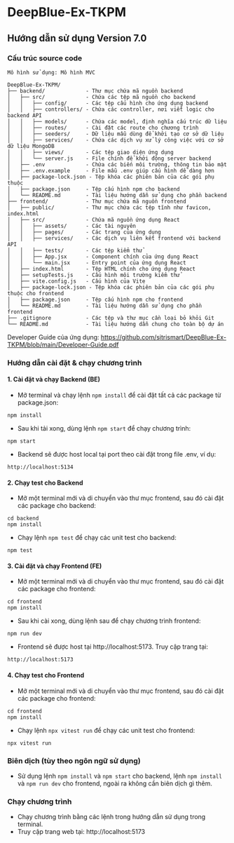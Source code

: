 # DeepBlue-Ex-TKPM
## Hướng dẫn sử dụng **Version 7.0**
### Cấu trúc source code
```
Mô hình sử dụng: Mô hình MVC

DeepBlue-Ex-TKPM/
├── backend/             - Thư mục chứa mã nguồn backend
│   ├── src/             - Chứa các tệp mã nguồn cho backend
│   │   ├── config/      - Các tệp cấu hình cho ứng dụng backend
│   │   ├── controllers/ - Chứa các controller, nơi viết logic cho backend API
│   │   ├── models/      - Chứa các model, định nghĩa cấu trúc dữ liệu
│   │   ├── routes/      - Cài đặt các route cho chương trình
│   │   ├── seeders/     - Dữ liệu mẫu dùng để khởi tạo cơ sở dữ liệu
│   │   ├── services/    - Chứa các dịch vụ xử lý công việc với cơ sở dữ liệu MongoDB
│   │   ├── views/       - Các tệp giao diện ứng dụng
│   │   └── server.js    - File chính để khởi động server backend
│   ├── .env             - Chứa các biến môi trường, thông tin bảo mật
│   ├── .env.example     - File mẫu .env giúp cấu hình dễ dàng hơn
│   ├── package-lock.json - Tệp khóa các phiên bản của các gói phụ thuộc
│   ├── package.json     - Tệp cấu hình npm cho backend
│   └── README.md        - Tài liệu hướng dẫn sử dụng cho phần backend
├── frontend/            - Thư mục chứa mã nguồn frontend
│   ├── public/          - Thư mục chứa các tệp tĩnh như favicon, index.html
│   ├── src/             - Chứa mã nguồn ứng dụng React
│   │   ├── assets/      - Các tài nguyên
│   │   ├── pages/       - Các trang của ứng dụng
│   │   ├── services/    - Các dịch vụ liên kết frontend với backend API
│   │   ├── tests/       - Các tệp kiểm thử
│   │   ├── App.jsx      - Component chính của ứng dụng React
│   │   └── main.jsx     - Entry point của ứng dụng React
│   ├── index.html       - Tệp HTML chính cho ứng dụng React
│   ├── setupTests.js    - Cấu hình môi trường kiểm thử
│   ├── vite.config.js   - Cấu hình của Vite
│   ├── package-lock.json - Tệp khóa các phiên bản của các gói phụ thuộc cho frontend
│   ├── package.json     - Tệp cấu hình npm cho frontend
│   └── README.md        - Tài liệu hướng dẫn sử dụng cho phần frontend
├── .gitignore           - Các tệp và thư mục cần loại bỏ khỏi Git
└── README.md            - Tài liệu hướng dẫn chung cho toàn bộ dự án
```

Developer Guide của ứng dụng: https://github.com/sitrismart/DeepBlue-Ex-TKPM/blob/main/Developer-Guide.pdf

### Hướng dẫn cài đặt & chạy chương trình
#### 1. Cài đặt và chạy Backend (BE)
- Mở terminal và chạy lệnh `npm install` để cài đặt tất cả các package từ package.json:
```
npm install
```
- Sau khi tải xong, dùng lệnh `npm start` để chạy chương trình:
```
npm start
```
- Backend sẽ được host local tại port theo cài đặt trong file .env, ví dụ:
```
http://localhost:5134
```
#### 2. Chạy test cho Backend
- Mở một terminal mới và di chuyển vào thư mục frontend, sau đó cài đặt các package cho backend:
```
cd backend
npm install
```
- Chạy lệnh `npm test` để chạy các unit test cho backend:
```
npm test
```

#### 3. Cài đặt và chạy Frontend (FE)
- Mở một terminal mới và di chuyển vào thư mục frontend, sau đó cài đặt các package cho frontend:
```
cd frontend
npm install
```
- Sau khi cài xong, dùng lệnh sau để chạy chương trình frontend:
```
npm run dev
```
- Frontend sẽ được host tại http://localhost:5173. Truy cập trang tại:
```
http://localhost:5173
```
#### 4. Chạy test cho Frontend
- Mở một terminal mới và di chuyển vào thư mục frontend, sau đó cài đặt các package cho frontend:
```
cd frontend
npm install
```
- Chạy lệnh `npx vitest run` để chạy các unit test cho frontend:
```
npx vitest run
```

### Biên dịch (tùy theo ngôn ngữ sử dụng)
- Sử dụng lệnh `npm install` và `npm start` cho backend, lệnh `npm install` và `npm run dev` cho frontend, ngoài ra không cần biên dịch gì thêm.

### Chạy chương trình
- Chạy chương trình bằng các lệnh trong hướng dẫn sử dụng trong terminal.
- Truy cập trang web tại: http://localhost:5173
